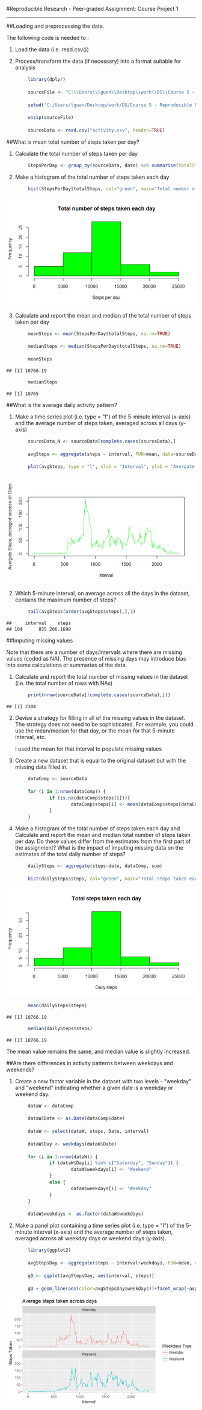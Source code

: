 #Reproducible Research - Peer-graded Assignment: Course Project 1

--------------------------------------------------------------------

##Loading and preprocessing the data. 

The following code is needed to :

1. Load the data (i.e. read.csv()) 

2. Process/transform the data (if necessary) into a format suitable for analysis


```r
        library(dplyr)
        
        sourceFile <- "C:\\Users\\lguan\\Desktop\\work\\DS\\Course 5 - Reproducible Research\\week 2 - project\\repdata%2Fdata%2Factivity.zip"
        
        setwd("C:/Users/lguan/Desktop/work/DS/Course 5 - Reproducible Research/week 2 - project")
        
        unzip(sourceFile)
        
        sourceData <- read.csv("activity.csv", header=TRUE)
```

##What is mean total number of steps taken per day?

1. Calculate the total number of steps taken per day


```r
        StepsPerDay <- group_by(sourceData, date) %>% summarise(totalSteps=sum(steps))
```

2. Make a histogram of the total number of steps taken each day


```r
        hist(StepsPerDay$totalSteps, col="green", main="Total number of steps taken each day", xlab="Steps per day")
```

![](PA1_template_files/figure-html/hist1-1.png)<!-- -->

3. Calculate and report the mean and median of the total number of steps taken per day


```r
        meanSteps <- mean(StepsPerDay$totalSteps, na.rm=TRUE)

        medianSteps <- median(StepsPerDay$totalSteps, na.rm=TRUE)
        
        meanSteps
```

```
## [1] 10766.19
```

```r
        medianSteps
```

```
## [1] 10765
```

##What is the average daily activity pattern?

1. Make a time series plot (i.e. type = "l") of the 5-minute interval (x-axis) and the average number of steps taken, averaged across all days (y-axis)


```r
        sourceData_N <- sourceData[complete.cases(sourceData),]

        avgSteps <- aggregate(steps ~ interval, FUN=mean, data=sourceData_N)
        
        plot(avgSteps, type = "l", xlab = "Interval", ylab = "Avergate Steps, averaged accross all Days", col = "green")
```

![](PA1_template_files/figure-html/plot1-1.png)<!-- -->

2. Which 5-minute interval, on average across all the days in the dataset, contains the maximum number of steps?


```r
        tail(avgSteps[order(avgSteps$steps),],1)
```

```
##     interval    steps
## 104      835 206.1698
```

##Imputing missing values

Note that there are a number of days/intervals where there are missing values (coded as NA). The presence of missing days may introduce bias into some calculations or summaries of the data.

1. Calculate and report the total number of missing values in the dataset (i.e. the total number of rows with NAs)


```r
        print(nrow(sourceData[!complete.cases(sourceData),]))
```

```
## [1] 2304
```

2. Devise a strategy for filling in all of the missing values in the dataset. The strategy does not need to be sophisticated. For example, you could use the mean/median for that day, or the mean for that 5-minute interval, etc.

   I used the mean for that interval to populate missing values

3. Create a new dataset that is equal to the original dataset but with the missing data filled in.


```r
        dataComp <- sourceData

        for (i in 1:nrow(dataComp)) {
                if (is.na(dataComp$steps[i])){
                        dataComp$steps[i] <- mean(dataComp$steps[dataComp$interval==dataComp$interval[i]],na.rm=TRUE)
                }
        }
```

4. Make a histogram of the total number of steps taken each day and Calculate and report the mean and median total number of steps taken per day. Do these values differ from the estimates from the first part of the assignment? What is the impact of imputing missing data on the estimates of the total daily number of steps?


```r
        dailySteps <- aggregate(steps~date, dataComp, sum)

        hist(dailySteps$steps, col="green", main="Total steps taken each day",xlab="Daily steps")
```

![](PA1_template_files/figure-html/hist2-1.png)<!-- -->

```r
        mean(dailySteps$steps)
```

```
## [1] 10766.19
```

```r
        median(dailySteps$steps)
```

```
## [1] 10766.19
```

   The mean value remains the same, and median value is slightly increased. 

##Are there differences in activity patterns between weekdays and weekends?

1. Create a new factor variable in the dataset with two levels - "weekday" and "weekend" indicating whether a given date is a weekday or weekend day.


```r
        dataW <- dataComp

        dataW$Date <- as.Date(dataComp$date)

        dataW <- select(dataW, steps, Date, interval)

        dataW$Day <- weekdays(dataW$Date)

        for (i in 1:nrow(dataW)) {
                if (dataW$Day[i] %in% c("Saturday", "Sunday")) {
                        dataW$weekdays[i] <- "Weekend"
                }
                else {
                        dataW$weekdays[i] <- "Weekday"
                }
        }

        dataW$weekdays <- as.factor(dataW$weekdays)
```

2. Make a panel plot containing a time series plot (i.e. type = "l") of the 5-minute interval (x-axis) and the average number of steps taken, averaged across all weekday days or weekend days (y-axis). 


```r
        library(ggplot2)

        avgStepsDay <- aggregate(steps ~ interval+weekdays, FUN=mean, data=dataW)

        gD <- ggplot(avgStepsDay, aes(interval, steps))

        gD + geom_line(aes(color=avgStepsDay$weekdays))+facet_wrap(~avgStepsDay$weekdays, ncol=1)+ labs(y="Steps Taken",x="Interval") + ggtitle("Average steps taken across days") + scale_colour_discrete(name="Weekdays Type", label=c("Weekday","Weekend"))
```

![](PA1_template_files/figure-html/plot2-1.png)<!-- -->

